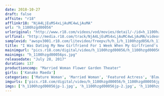 ```yaml
---
date: 2018-10-27
draft: false
affsite: "r18"
afflinkr18: "NjA4LjEuMS4xLjAuMC4wLjAuMA"
url: "h_1100hzgd00056"
urloriginal: "http://www.r18.com/videos/vod/movies/detail/-/id=h_1100hzgd00056"
urlfinal: "http://media.r18.com/track/NjA4LjEuMS4xLjAuMC4wLjAuMA/videos/vod/movies/detail/-/id=h_1100hzgd00056"
samplevid: "awspv3001.r18.com/litevideo/freepv/h/h_1/h_1100hzgd056/h_1100hzgd056_dmb_w.mp4"
title: "I Was Dating My New Girlfriend For 1 Week When My Girlfriend's Mom Began To Lure Me To Temptation And Fucked Me Kanako Maeda"
mainimgurl: "pics.r18.com/digital/video/h_1100hzgd00056/h_1100hzgd00056ps.jpg"
mainimgs: "h_1100hzgd00056ps.jpg"
releasedate: "July 28, 2017"
duration: 137
productioncomp: "Married Woman Flower Garden Theater"
girls: ['Kanako Maeda']
categories: ['Mature Woman', 'Married Woman', 'Featured Actress', 'Blowjob', 'Masturbation', 'Hi-Def']
imgurls: ['pics.r18.com/digital/video/h_1100hzgd00056/h_1100hzgd00056jp-1.jpg', 'pics.r18.com/digital/video/h_1100hzgd00056/h_1100hzgd00056jp-2.jpg', 'pics.r18.com/digital/video/h_1100hzgd00056/h_1100hzgd00056jp-3.jpg', 'pics.r18.com/digital/video/h_1100hzgd00056/h_1100hzgd00056jp-4.jpg', 'pics.r18.com/digital/video/h_1100hzgd00056/h_1100hzgd00056jp-5.jpg', 'pics.r18.com/digital/video/h_1100hzgd00056/h_1100hzgd00056jp-6.jpg', 'pics.r18.com/digital/video/h_1100hzgd00056/h_1100hzgd00056jp-7.jpg', 'pics.r18.com/digital/video/h_1100hzgd00056/h_1100hzgd00056jp-8.jpg', 'pics.r18.com/digital/video/h_1100hzgd00056/h_1100hzgd00056jp-9.jpg', 'pics.r18.com/digital/video/h_1100hzgd00056/h_1100hzgd00056jp-10.jpg', 'pics.r18.com/digital/video/h_1100hzgd00056/h_1100hzgd00056jp-11.jpg', 'pics.r18.com/digital/video/h_1100hzgd00056/h_1100hzgd00056jp-12.jpg', 'pics.r18.com/digital/video/h_1100hzgd00056/h_1100hzgd00056jp-13.jpg', 'pics.r18.com/digital/video/h_1100hzgd00056/h_1100hzgd00056jp-14.jpg', 'pics.r18.com/digital/video/h_1100hzgd00056/h_1100hzgd00056jp-15.jpg', 'pics.r18.com/digital/video/h_1100hzgd00056/h_1100hzgd00056jp-16.jpg', 'pics.r18.com/digital/video/h_1100hzgd00056/h_1100hzgd00056jp-17.jpg', 'pics.r18.com/digital/video/h_1100hzgd00056/h_1100hzgd00056jp-18.jpg', 'pics.r18.com/digital/video/h_1100hzgd00056/h_1100hzgd00056jp-19.jpg', 'pics.r18.com/digital/video/h_1100hzgd00056/h_1100hzgd00056jp-20.jpg']
imgs: ['h_1100hzgd00056jp-1.jpg', 'h_1100hzgd00056jp-2.jpg', 'h_1100hzgd00056jp-3.jpg', 'h_1100hzgd00056jp-4.jpg', 'h_1100hzgd00056jp-5.jpg', 'h_1100hzgd00056jp-6.jpg', 'h_1100hzgd00056jp-7.jpg', 'h_1100hzgd00056jp-8.jpg', 'h_1100hzgd00056jp-9.jpg', 'h_1100hzgd00056jp-10.jpg', 'h_1100hzgd00056jp-11.jpg', 'h_1100hzgd00056jp-12.jpg', 'h_1100hzgd00056jp-13.jpg', 'h_1100hzgd00056jp-14.jpg', 'h_1100hzgd00056jp-15.jpg', 'h_1100hzgd00056jp-16.jpg', 'h_1100hzgd00056jp-17.jpg', 'h_1100hzgd00056jp-18.jpg', 'h_1100hzgd00056jp-19.jpg', 'h_1100hzgd00056jp-20.jpg']
---
```

